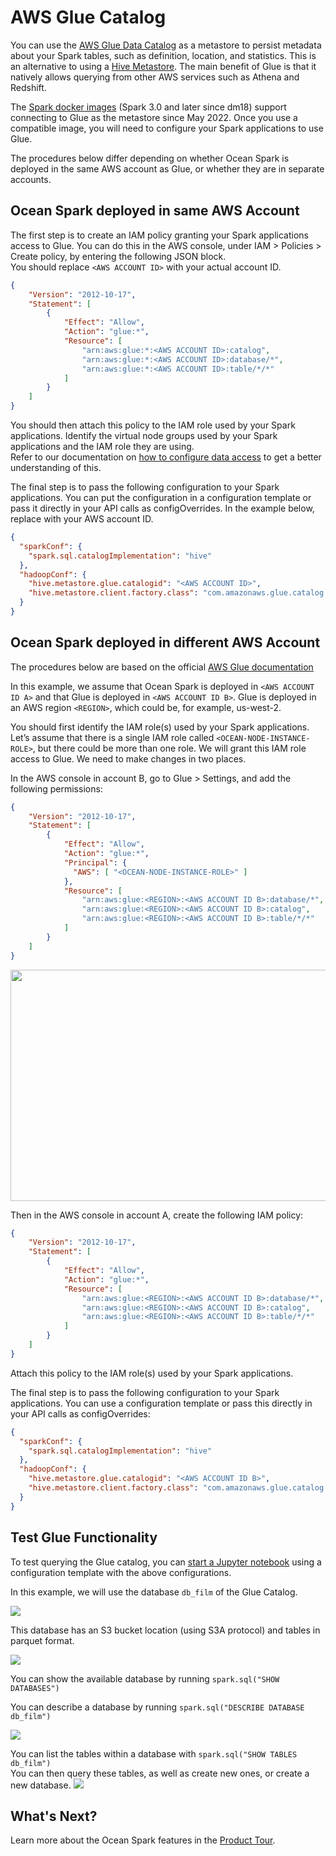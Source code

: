 # AWS Glue Catalog

You can use the [AWS Glue Data Catalog](https://docs.aws.amazon.com/glue/latest/dg/populate-data-catalog.html) as a metastore to persist metadata about your Spark tables, such as definition, location, and statistics. This is an alternative to using a [Hive Metastore](https://docs.spot.io/ocean-spark/tools-integrations/hive-metastore). The main benefit of Glue is that it natively allows querying from other AWS services such as Athena and Redshift.

The [Spark docker images](https://docs.spot.io/ocean-spark/configure-spark-apps/docker-images) (Spark 3.0 and later since dm18) support connecting to Glue as the metastore since May 2022. Once you use a compatible image, you will need to configure your Spark applications to use Glue.

The procedures below differ depending on whether Ocean Spark is deployed in the same AWS account as Glue, or whether they are in separate accounts.

## Ocean Spark deployed in same AWS Account

The first step is to create an IAM policy granting your Spark applications access to Glue. You can do this in the AWS console, under IAM > Policies > Create policy, by entering the following JSON block.  
You should replace `<AWS ACCOUNT ID>` with your actual account ID.

```json
{
    "Version": "2012-10-17",
    "Statement": [
        {
            "Effect": "Allow",
            "Action": "glue:*",
            "Resource": [
                "arn:aws:glue:*:<AWS ACCOUNT ID>:catalog",
                "arn:aws:glue:*:<AWS ACCOUNT ID>:database/*",
                "arn:aws:glue:*:<AWS ACCOUNT ID>:table/*/*"
            ]
        }
    ]
}
```

You should then attach this policy to the IAM role used by your Spark applications. Identify the virtual node groups used by your Spark applications and the IAM role they are using.  
Refer to our documentation on [how to configure data access](ocean-spark/configure-spark-apps/access-your-data?id=your-data-is-in-the-same-aws-account-as-the-ocean-spark-cluster) to get a better understanding of this.

The final step is to pass the following configuration to your Spark applications. You can put the configuration in a configuration template or pass it directly in your API calls as configOverrides. In the example below, replace <AWS ACCOUNT ID> with your AWS account ID.

```json
{
  "sparkConf": {
    "spark.sql.catalogImplementation": "hive"
  },
  "hadoopConf": {
    "hive.metastore.glue.catalogid": "<AWS ACCOUNT ID>",
    "hive.metastore.client.factory.class": "com.amazonaws.glue.catalog.metastore.AWSGlueDataCatalogHiveClientFactory"
  }
}
```

## Ocean Spark deployed in different AWS Account

The procedures below are based on the official [AWS Glue documentation](https://docs.aws.amazon.com/glue/latest/dg/cross-account-access.html)

In this example, we assume that Ocean Spark is deployed in `<AWS ACCOUNT ID A>` and that Glue is deployed in `<AWS ACCOUNT ID B>`. Glue is deployed in an AWS region `<REGION>`, which could be, for example, us-west-2.

You should first identify the IAM role(s) used by your Spark applications. Let’s assume that there is a single IAM role called `<OCEAN-NODE-INSTANCE-ROLE>`, but there could be more than one role. We will grant this IAM role access to Glue. We need to make changes in two places.

In the AWS console in account B, go to Glue > Settings, and add the following permissions:

```json
{
    "Version": "2012-10-17",
    "Statement": [
        {
            "Effect": "Allow",
            "Action": "glue:*",
            "Principal": {
              "AWS": [ "<OCEAN-NODE-INSTANCE-ROLE>" ]
            },
            "Resource": [
                "arn:aws:glue:<REGION>:<AWS ACCOUNT ID B>:database/*",                                                     
                "arn:aws:glue:<REGION>:<AWS ACCOUNT ID B>:catalog",
                "arn:aws:glue:<REGION>:<AWS ACCOUNT ID B>:table/*/*"
            ]
        }
    ]
}
```

<img src="/ocean-spark/_media/tools-aws-glue-catalog-01.png" width="650" height="370" />

Then in the AWS console in account A, create the following IAM policy:

```json
{
    "Version": "2012-10-17",
    "Statement": [
        {
            "Effect": "Allow",
            "Action": "glue:*",
            "Resource": [
                "arn:aws:glue:<REGION>:<AWS ACCOUNT ID B>:database/*",                                                     
                "arn:aws:glue:<REGION>:<AWS ACCOUNT ID B>:catalog",
                "arn:aws:glue:<REGION>:<AWS ACCOUNT ID B>:table/*/*"
            ]
        }
    ]
}
```

Attach this policy to the IAM role(s) used by your Spark applications.

The final step is to pass the following configuration to your Spark applications. You can use a configuration template or pass this directly in your API calls as configOverrides:

```json
{
  "sparkConf": {
    "spark.sql.catalogImplementation": "hive"
  },
  "hadoopConf": {
    "hive.metastore.glue.catalogid": "<AWS ACCOUNT ID B>",
    "hive.metastore.client.factory.class": "com.amazonaws.glue.catalog.metastore.AWSGlueDataCatalogHiveClientFactory"
  }
}
```

## Test Glue Functionality

To test querying the Glue catalog, you can [start a Jupyter notebook](https://docs.spot.io/ocean-spark/tools-integrations/connect-jupyter-notebooks) using a configuration template with the above configurations.

In this example, we will use the database `db_film` of the Glue Catalog.

<img src="/ocean-spark/_media/tools-aws-glue-catalog-02.png"/>

This database has an S3 bucket location (using S3A protocol) and tables in parquet format.

<img src="/ocean-spark/_media/tools-aws-glue-catalog-03.png"/>

You can show the available database by running `spark.sql("SHOW DATABASES")`

You can describe a database by running `spark.sql("DESCRIBE DATABASE db_film")`

<img src="/ocean-spark/_media/tools-aws-glue-catalog-04.png"/>

You can list the tables within a database with `spark.sql("SHOW TABLES db_film")`  
You can then query these tables, as well as create new ones, or create a new database.
<img src="/ocean-spark/_media/tools-aws-glue-catalog-05.png"/>

## What's Next?

Learn more about the Ocean Spark features in the [Product Tour](ocean-spark/product-tour/).
